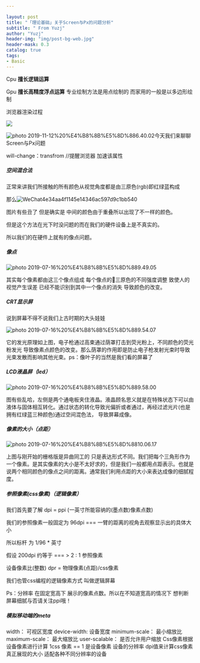 ```yaml
---

layout: post
title: "「理论基础」关于Screen与Px的问题分析"
subtitle: " From Yuzj"
author: "Yuzj"
header-img: "img/post-bg-web.jpg"
header-mask: 0.3
catalog: true
tags:
- Basic
---
```


Cpu **擅长逻辑运算**

Gpu **擅长高精度浮点运算** 专业绘制方法是用点绘制的 而家用的一般是以多边形绘制  

浏览器渲染过程

![ ](https://pg12138.oss-cn-beijing.aliyuncs.com/assets/in-post/2019-11-12/%E5%B1%8F%E5%B9%95%E5%BF%AB%E7%85%A7%202019-11-12%20%E4%B8%8B%E5%8D%886.39.53.png)

![photo 2019-11-12%20%E4%B8%8B%E5%8D%886.40.02](https://pg12138.oss-cn-beijing.aliyuncs.com/assets/in-post/2019-11-12/%E5%B1%8F%E5%B9%95%E5%BF%AB%E7%85%A7%202019-11-12%20%E4%B8%8B%E5%8D%886.40.02.png)今天我们来聊聊Screen与Px问题

will-change：transfrom //提醒浏览器 加速该属性

##### 空间混合法  

正常来讲我们所接触的所有颜色从视觉角度都是由三原色(rgb)即红绿蓝构成

那么![WeChat4e34aa4f1145e14346ac597d9c1bb540](https://pg12138.oss-cn-beijing.aliyuncs.com/assets/in-post/2019-7-16/WeChat4e34aa4f1145e14346ac597d9c1bb540.png)



图片有些丑了 但是确实是 中间的颜色由于重叠所以出现了不一样的颜色。

但是这个方法在光下时没问题的而在我们的硬件设备上是不真实的。

所以我们的在硬件上就有的像点问题。

##### 像点

![photo 2019-07-16%20%E4%B8%8B%E5%8D%889.49.05](https://pg12138.oss-cn-beijing.aliyuncs.com/assets/in-post/2019-7-16/%E5%B1%8F%E5%B9%95%E5%BF%AB%E7%85%A7%202019-07-16%20%E4%B8%8B%E5%8D%889.49.05.png)

其实每个像素都由这三个像点组成 每个像点的三原色的不同强度调整 致使人的视觉产生误差 已经不能识别到其中一个像点的消失 导致颜色的改变。

##### CRT显示屏

说到屏幕不得不说我们上古时期的大头娃娃

![photo 2019-07-16%20%E4%B8%8B%E5%8D%889.54.07](https://pg12138.oss-cn-beijing.aliyuncs.com/assets/in-post/2019-7-16/%E5%B1%8F%E5%B9%95%E5%BF%AB%E7%85%A7%202019-07-16%20%E4%B8%8B%E5%8D%889.54.07.png)

它的发光原理如上图，电子枪通过高束通过荫罩打击到荧光粉上，不同颜色的荧光粉发光 导致像素点颜色的改变。那么荫罩的作用即是防止电子枪发射光束时导致光束发散而影响其他光束。ps：像叶子的当然是我们看的屏幕了

##### LCD液晶屏（led）

![photo 2019-07-16%20%E4%B8%8B%E5%8D%889.58.00](https://pg12138.oss-cn-beijing.aliyuncs.com/assets/in-post/2019-7-16/%E5%B1%8F%E5%B9%95%E5%BF%AB%E7%85%A7%202019-07-16%20%E4%B8%8B%E5%8D%889.58.00.png)

图有些乱哈，左侧是两个通电板夹住液晶。液晶顾名思义就是在特殊状态下可以由液体与固体相互转化。通过状态的转化导致光偏折或者通过，再经过滤光片(也是拥有红绿蓝三种颜色)通过空间混色法， 导致屏幕成像。

##### 像素的大小（点距）

![photo 2019-07-16%20%E4%B8%8B%E5%8D%8810.06.17](https://pg12138.oss-cn-beijing.aliyuncs.com/assets/in-post/2019-7-16/%E5%B1%8F%E5%B9%95%E5%BF%AB%E7%85%A7%202019-07-16%20%E4%B8%8B%E5%8D%8810.06.17.png)

上图与刚开始的栅格版是异曲同工的 只是表达形式不同。我们把每个三角形作为一个像素。是其实像素的大小是不太好求的，但是我们一般都用点距表示。也就是说两个相同颜色的像点之间的距离。通常我们利用点距的大小来表达成像的细腻程度。

##### 参照像素(css像素)（逻辑像素）

我们首先要了解 dpi = ppi (一英寸所能容纳的(墨点数)像素点数)

我们的参照像素一般固定为 96dpi === 一臂的距离的视角去观察显示出的具体大小 

所以标杆 为 1/96 * 英寸

假设 200dpi 约等于 === > 2 : 1 参照像素  

设备像素比(整数) dpr = 物理像素(点距)/css像素

我们也管css编程的逻辑像素方式 叫做逻辑屏幕

Ps：分辨率 在固定宽高下 展示的像素点数。所以在不知道宽高的情况下 想判断屏幕细腻与否请关注ppi哦！



##### 模拟移动端的meta

​    <meta name="viewport" content="width=device-width,minimum-scale=1.0,maximum-scale=1.0,user-scalable=no">
width： 可视区宽度
device-width:  设备宽度
minimum-scale： 最小缩放比
maximum-scale： 最大缩放比
user-scalable： 是否允许用户缩放
Css像素根据设备像素进行计算  1css 像素  == 1 是设备像素    设备的分辨率  dpi值来计算css像素真正展现的大小
适配各种不同分辨率的设备